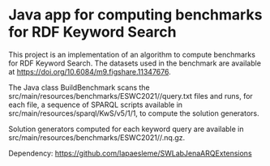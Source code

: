# Java app for computing benchmarks for RDF Keyword Search

This project is an implementation of an algorithm to compute benchmarks for RDF Keyword Search. The datasets used in the benchmark are available at https://doi.org/10.6084/m9.figshare.11347676. 

The Java class BuildBenchmark scans the src/main/resources/benchmarks/ESWC2021/<dataset name>/query.txt files and runs, for each file, a sequence of SPARQL scripts available in src/main/resources/sparql/KwS/v5/1/1, to compute the solution generators. 
  
Solution generators computed for each keyword query are available in src/main/resources/benchmarks/ESWC2021/<dataset name>/<query number>.nq.gz.
  
Dependency: https://github.com/lapaesleme/SWLabJenaARQExtensions
